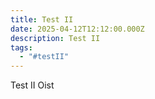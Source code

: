 ```yaml
---
title: Test II
date: 2025-04-12T12:12:00.000Z
description: Test II
tags:
  - "#testII"
---
```

Test II Oist
